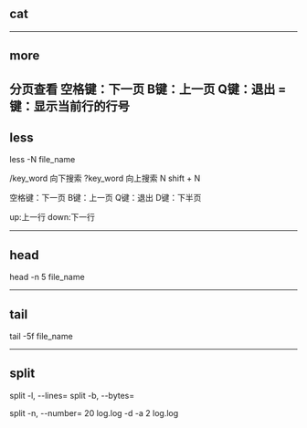
## cat

---

## more

分页查看
空格键：下一页
B键：上一页
Q键：退出
=键：显示当前行的行号
---

## less

less -N file_name

/key_word 向下搜索
?key_word 向上搜索
N
shift + N

空格键：下一页
B键：上一页
Q键：退出
D键：下半页

up:上一行
down:下一行


---

## head

head -n 5 file_name


---

## tail

tail -5f file_name

---



## split

split -l, --lines=
split -b, --bytes=

split -n, --number= 20 log.log -d -a 2 log.log

